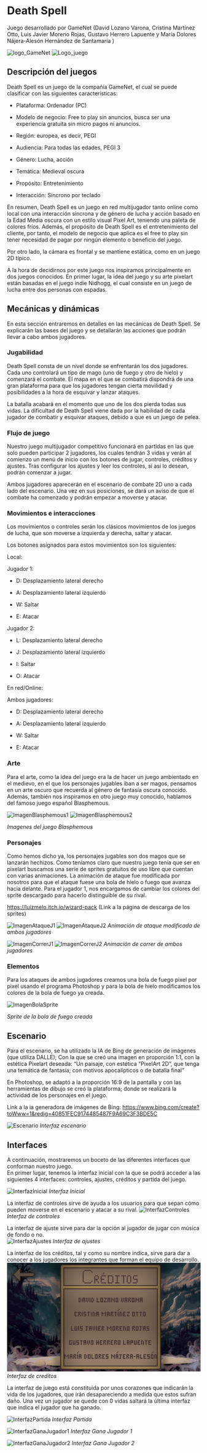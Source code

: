 # Death Spell
Juego desarrollado por GameNet (David Lozano Varona, Cristina Martínez Otto, Luis Javier Moreno Rojas, Gustavo Herrero Lapuente y María Dolores Nájera-Alesón Hernández de Santamaría  )

![logo_GameNet](https://github.com/Lsui14/jer-Grupo7/blob/7cdb6cb4aade57e0cdba2098bd5cba464702b21f/Im%C3%A1genes/logo_gamenet.png)
![Logo_juego](https://github.com/Lsui14/jer-Grupo7/blob/a1d9c343cac7df00d6a255fe5ccf064a5fb0d360/Im%C3%A1genes/Logo_juego_final.png)


## Descripción del juegos 
Death Spell es un juego de la compañía GameNet, el cual se puede clasificar con las siguientes características: 

- Plataforma: Ordenador (PC) 

- Modelo de negocio: Free to play sin anuncios, busca ser una experiencia gratuita sin micro pagos ni anuncios. 

 - Región: europea, es decir, PEGI 

- Audiencia: Para todas las edades, PEGI 3 

- Género: Lucha, acción 

- Temática: Medieval oscura 

- Propósito: Entretenimiento 

- Interacción: Síncrono por teclado 

En resumen, Death Spell es un juego en red multijugador tanto online como local con una interacción síncrona y de género de lucha y acción basado en la Edad Media oscura con un estilo visual Pixel Art, teniendo una paleta de colores fríos. Además, el propósito de Death Spell es el entretenimiento del cliente, por tanto, el modelo de negocio que aplica es el free to play sin tener necesidad de pagar por ningún elemento o beneficio del juego. 

Por otro lado, la cámara es frontal y se mantiene estática, como en un juego 2D típico. 

A la hora de decidirnos por este juego nos inspiramos principalmente en dos juegos conocidos. En primer lugar, la idea del juego y su arte pixelart están basadas en el juego indie Nidhogg, el cual consiste en un juego de lucha entre dos personas con espadas. 
## Mecánicas y dinámicas
En esta sección entraremos en detalles en las mecánicas de Death Spell. Se explicarán las bases del juego y se detallarán las acciones que podrán llevar a cabo ambos jugadores. 
### Jugabilidad
Death Spell consta de un nivel donde se enfrentarán los dos jugadores. Cada uno controlará un tipo de mago (uno de fuego y otro de hielo) y comenzará el combate. El mapa en el que se combatirá dispondrá de una gran plataforma para que los jugadores tengan cierta movilidad y posibilidades a la hora de esquivar y lanzar ataques. 

La batalla acabará en el momento que uno de los dos pierda todas sus vidas. La dificultad de Death Spell viene dada por la habilidad de cada jugador de combatir y esquivar ataques, debido a que es un juego de pelea. 

### Flujo de juego
Nuestro juego multijugador competitivo funcionará en partidas en las que solo pueden participar 2 jugadores, los cuales tendrán 3 vidas y verán al comienzo un menú de inicio con los botones de jugar, controles, créditos y ajustes. Tras configurar los ajustes y leer los controles, sí así lo desean, podrán comenzar a jugar.  

Ambos jugadores aparecerán en el escenario de combate 2D uno a cada lado del escenario. Una vez en sus posiciones, se dará un aviso de que el combate ha comenzado y podrán empezar a moverse y atacar. 

### Movimientos e interacciones
Los movimientos o controles serán los clásicos movimientos de los juegos de lucha, que son moverse a izquierda y derecha, saltar y atacar. 

Los botones asignados para estos movimientos son los siguientes: 

Local: 

Jugador 1: 

- D: Desplazamiento lateral derecho 

- A: Desplazamiento lateral izquierdo 

- W: Saltar 

- E: Atacar 

Jugador 2: 

- L: Desplazamiento lateral derecho 

- J: Desplazamiento lateral izquierdo 

- I: Saltar 

- O: Atacar 

En red/Online: 

Ambos jugadores: 

- D: Desplazamiento lateral derecho 

- A: Desplazamiento lateral izquierdo 

- W: Saltar 

- E: Atacar

### Arte
Para el arte, como la idea del juego era la de hacer un juego ambientado en el medievo, en el que los personajes jugables iban a ser magos, pensamos en un arte oscuro que recuerda al género de fantasía oscura conocido. Además, también nos inspiramos en otro juego muy conocido, hablamos del famoso juego español Blasphemous. 

![ImagenBlasphemous1](https://github.com/Lsui14/jer-Grupo7/blob/be539a7a950386871ccc82583ad7ae2cfe3fd6c5/Im%C3%A1genes/Juego%20de%20referencia_Blasphemous_1.png)
![ImagenBlasphemous2](https://github.com/Lsui14/jer-Grupo7/blob/be539a7a950386871ccc82583ad7ae2cfe3fd6c5/Imágenes/Juego%20de%20referencia_Blasphemous_2.png)

*Imagenes del juego Blasphemous* 

### Personajes
Como hemos dicho ya, los personajes jugables son dos magos que se lanzarán hechizos. Como teníamos claro que nuestro juego tenía que ser en pixelart buscamos una serie de sprites gratuitos de uso libre que cuentan con varias animaciones. La animación de ataque fue modificada por nosotros para que el ataque fuese una bola de hielo o fuego que avanza hacia delante. Para el jugador 1, nos encargamos de cambiar los colores del sprite descargado para hacerlo distinguible de su rival.  

https://luizmelo.itch.io/wizard-pack (Link a la página de descarga de los sprites) 

![ImagenAtaqueJ1](https://github.com/Lsui14/jer-Grupo7/blob/be539a7a950386871ccc82583ad7ae2cfe3fd6c5/Im%C3%A1genes/Sprites%20ataque_J1.png)
![ImagenAtaqueJ2](https://github.com/Lsui14/jer-Grupo7/blob/be539a7a950386871ccc82583ad7ae2cfe3fd6c5/Im%C3%A1genes/Sprites%20ataque_J2.png)
*Animación de ataque modificada de ambos jugadores* 

![ImagenCorrerJ1](https://github.com/Lsui14/jer-Grupo7/blob/be539a7a950386871ccc82583ad7ae2cfe3fd6c5/Im%C3%A1genes/Sprites%20run_J1.png)
![ImagenCorrerJ2](https://github.com/Lsui14/jer-Grupo7/blob/be539a7a950386871ccc82583ad7ae2cfe3fd6c5/Im%C3%A1genes/Sprites%20run_J2%20(2).png)
*Animación de correr de ambos jugadores*

### Elementos
Para los ataques de ambos jugadores creamos una bola de fuego pixel por pixel usando el programa Photoshop y para la bola de hielo modificamos los colores de la bola de fuego ya creada. 

![ImagenBolaSprite](https://github.com/Lsui14/jer-Grupo7/blob/be539a7a950386871ccc82583ad7ae2cfe3fd6c5/Im%C3%A1genes/Elemento%20bola%20fuego.png)

*Sprite de la bola de fuego creada*

## Escenario
Para el escenario, se ha utilizado la IA de Bing de generación de imágenes (que utiliza DALLE); Con la que se creó una imagen en proporción 1:1, con la estética Pixelart deseada: “Un paisaje, con estética “PixelArt 2D”, que tenga una temática de fantasía; con motivos apocalípticos o de batalla final” 

En Photoshop, se adaptó a la proporción 16:9 de la pantalla y con las herramientas de dibujo se creó la plataforma; donde se realizará la actividad de los personajes en el juego. 

Link a la ia generadora de imágenes de Bing: https://www.bing.com/create?toWww=1&redig=40851FEC9174485487F9A69C3F3BDE5C

![Escenario](https://github.com/Lsui14/jer-Grupo7/blob/main/Im%C3%A1genes/Escenario.png)
*Interfaz escenario*

## Interfaces
A continuación, mostraremos un boceto de las diferentes interfaces que conforman nuestro juego.  
En primer lugar, tenemos la interfaz inicial con la que se podrá acceder a las siguientes 4 interfaces: controles, ajustes, créditos y partida del juego.  

![InterfazInicial](https://github.com/Lsui14/jer-Grupo7/blob/bed34497f3be10ac522bdc3082edfb9ff365a2d2/Im%C3%A1genes/Interfaz%20inicial.png)
*Interfaz Inicial*

La interfaz de controles sirve de ayuda a los usuarios para que sepan cómo pueden moverse en el escenario y atacar a su rival.
![InterfazControles](https://github.com/Lsui14/jer-Grupo7/blob/bed34497f3be10ac522bdc3082edfb9ff365a2d2/Im%C3%A1genes/Interfaz%20controles.png)
*Interfaz de controles*

La interfaz de ajuste sirve para dar la opción al jugador de jugar con música de fondo o no.  
![InterfazAjustes](https://github.com/Lsui14/jer-Grupo7/blob/bed34497f3be10ac522bdc3082edfb9ff365a2d2/Im%C3%A1genes/Interfaz%20ajustes.png)
*Interfaz de ajustes*

La interfaz de los créditos, tal y como su nombre indica, sirve para dar a conocer a los jugadores los integrantes que forman el equipo de desarrollo. 
![InterfazCreditos](https://github.com/Lsui14/jer-Grupo7/blob/bed34497f3be10ac522bdc3082edfb9ff365a2d2/Im%C3%A1genes/Interfaz%20de%20cr%C3%A9ditos.png)
*Interfaz de creditos*

La interfaz de juego está constituida por unos corazones que indicarán la vida de los jugadores, que irán desapareciendo a medida que estos sufran daño. Una vez un jugador se quede con 0 vidas saltará la última interfaz que indica el jugador que ha ganado.  

![InterfazPartida](https://github.com/Lsui14/jer-Grupo7/blob/bed34497f3be10ac522bdc3082edfb9ff365a2d2/Im%C3%A1genes/Interfaz%20partida.png)
*Interfaz Partida*

![InterfazGanaJugador1](https://github.com/Lsui14/jer-Grupo7/blob/bed34497f3be10ac522bdc3082edfb9ff365a2d2/Im%C3%A1genes/Interfaz%20gana%20j1.png)
*Interfaz Gana Jugador 1*

![InterfazGanaJugador2](https://github.com/Lsui14/jer-Grupo7/blob/bed34497f3be10ac522bdc3082edfb9ff365a2d2/Im%C3%A1genes/Interfaz%20gana%20j2.png)
*Interfaz Gana Jugador 2*




